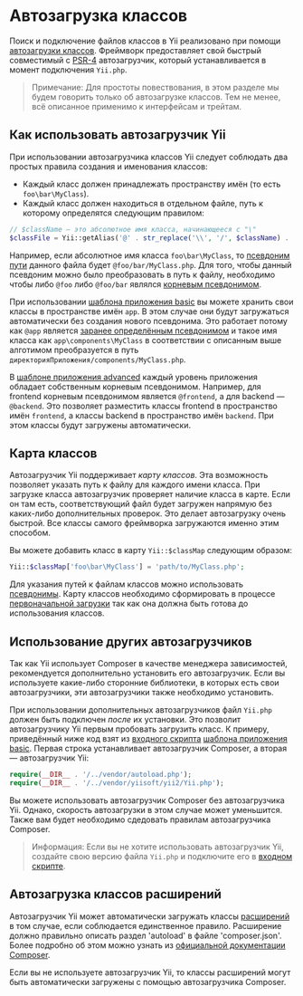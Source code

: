 Автозагрузка классов
=================

Поиск и подключение файлов классов в Yii реализовано при помощи
[автозагрузки классов](http://www.php.net/manual/ru/language.oop5.autoload.php). Фреймворк предоставляет свой быстрый
совместимый с [PSR-4](https://github.com/php-fig/fig-standards/blob/master/proposed/psr-4-autoloader/psr-4-autoloader.md)
автозагрузчик, который устанавливается в момент подключения `Yii.php`.

> Примечание: Для простоты повествования, в этом разделе мы будем говорить только об автозагрузке классов. Тем не менее,
  всё описанное применимо к интерфейсам и трейтам.

Как использовать автозагрузчик Yii <a name="using-yii-autoloader"></a>
--------------------------------------------------------------

При использовании автозагрузчика классов Yii следует соблюдать два простых правила создания и именования классов:

* Каждый класс должен принадлежать пространству имён (то есть `foo\bar\MyClass`).
* Каждый класс должен находиться в отдельном файле, путь к которому определятся следующим правилом:

```php
// $className — это абсолютное имя класса, начинающееся с "\"
$classFile = Yii::getAlias('@' . str_replace('\\', '/', $className) . '.php');
```

Например, если абсолютное имя класса `foo\bar\MyClass`, то [псевдоним пути](concept-aliases.md) данного файла будет
`@foo/bar/MyClass.php`. Для того, чтобы данный псевдоним можно было преобразовать в путь к файлу, необходимо чтобы
либо `@foo` либо `@foo/bar` являлся [корневым псевдонимом](concept-aliases.md#defining-aliases).

При использовании [шаблона приложения basic](start-basic.md) вы можете хранить свои классы в пространстве имён `app`.
В этом случае они будут загружаться автоматически без создания нового псевдонима. Это работает потому как `@app`
является [заранее определённым псевдонимом](concept-aliases.md#predefined-aliases) и такое имя класса как
`app\components\MyClass` в соответствии с описанным выше алготимом преобразуется в путь
`директорияПриложения/components/MyClass.php`.

В [шаблоне приложения advanced](tutorial-advanced-app.md) каждый уровень приложения обладает собственным корневым
псевдонимом. Например, для frontend корневым псевдонимом является `@frontend`, а для backend — `@backend`. Это позволяет
разместить классы frontend в пространство имён `frontend`, а классы backend в пространство имён `backend`. При этом
классы будут загружены автоматически.


Карта классов <a name="class-map"></a>
---------------------------------

Автозагрузчик Yii поддерживает *карту классов*. Эта возможность позволяет указать путь к файлу для каждого имени класса.
При загрузке класса автозагрузчик проверяет наличие класса в карте. Если он там есть, соответствующий файл будет загружен
напрямую без каких-либо дополнительных проверок. Это делает автозагрузку очень быстрой. Все классы самого фреймворка
загружаются именно этим способом.

Вы можете добавить класс в карту `Yii::$classMap` следующим образом:

```php
Yii::$classMap['foo\bar\MyClass'] = 'path/to/MyClass.php';
```

Для указания путей к файлам классов можно использовать [псевдонимы](concept-aliases.md). Карту классов необходимо
сформировать в процессе [первоначальной загрузки](runtime-bootstrapping.md) так как она должна быть готова до
использования классов.


Использование других автозагрузчиков <a name="using-other-autoloaders"></a>
------------------------------------------------------------------

Так как Yii использует Composer в качестве менеджера зависимостей, рекомендуется дополнительно установить его автозагрузчик.
Если вы используете какие-либо сторонние библиотеки, в которых есть свои автозагрузчики, эти автозагрузчики также необходимо
установить.

При использовании дополнительных автозагрузчиков файл `Yii.php` должен быть подключен *после* их установки. Это позволит
автозагрузчику Yii первым пробовать загрузить класс. К примеру, приведённый ниже код взят из
[входного скрипта](structure-entry-scripts.md) [шаблона приложения basic](start-basic.md). Первая строка устанавливает
автозагрузчик Composer, а вторая — автозагрузчик Yii:

```php
require(__DIR__ . '/../vendor/autoload.php');
require(__DIR__ . '/../vendor/yiisoft/yii2/Yii.php');
```

Вы можете использовать автозагрузчик Composer без автозагрузчика Yii. Однако, скорость автозагрузки в этом случае
может уменьшится. Также вам будет необходимо сдедовать правилам автозагрузчика Composer.

> Информация: Если вы не хотите использовать автозагрузчик Yii, создайте свою версию файла `Yii.php`
  и подключите его в [входном скрипте](structure-entry-scripts.md).


Автозагрузка классов расширений <a name="autoloading-extension-classes"></a>
-------------------------------------------------------------------

Автозагрузчик Yii может автоматически загружать классы [расширений](structure-extensions.md) в том случае, если соблюдается
единственное правило. Расширение должно правильно описать раздел 'autoload' в файле 'composer.json'. Более подробно об
этом можно узнать из [официальной документации Composer](https://getcomposer.org/doc/04-schema.md#autoload).

Если вы не используете автозагрузчик Yii, то классы расширений могут быть автоматически загружены с помощью
автозагрузчика Composer.
